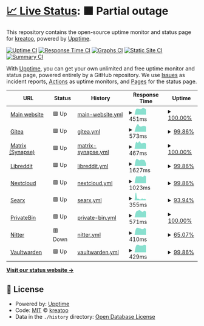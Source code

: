 # [📈 Live Status](https://status.kreatea.space): <!--live status--> **🟧 Partial outage**

This repository contains the open-source uptime monitor and status page for [kreatoo](https://status.kreatea.space), powered by [Upptime](https://github.com/upptime/upptime).

[![Uptime CI](https://github.com/kreatoo/kreatea-status/workflows/Uptime%20CI/badge.svg)](https://github.com/kreatoo/kreatea-status/actions?query=workflow%3A%22Uptime+CI%22)
[![Response Time CI](https://github.com/kreatoo/kreatea-status/workflows/Response%20Time%20CI/badge.svg)](https://github.com/kreatoo/kreatea-status/actions?query=workflow%3A%22Response+Time+CI%22)
[![Graphs CI](https://github.com/kreatoo/kreatea-status/workflows/Graphs%20CI/badge.svg)](https://github.com/kreatoo/kreatea-status/actions?query=workflow%3A%22Graphs+CI%22)
[![Static Site CI](https://github.com/kreatoo/kreatea-status/workflows/Static%20Site%20CI/badge.svg)](https://github.com/kreatoo/kreatea-status/actions?query=workflow%3A%22Static+Site+CI%22)
[![Summary CI](https://github.com/kreatoo/kreatea-status/workflows/Summary%20CI/badge.svg)](https://github.com/kreatoo/kreatea-status/actions?query=workflow%3A%22Summary+CI%22)

With [Upptime](https://upptime.js.org), you can get your own unlimited and free uptime monitor and status page, powered entirely by a GitHub repository. We use [Issues](https://github.com/kreatoo/kreatea-status/issues) as incident reports, [Actions](https://github.com/kreatoo/kreatea-status/actions) as uptime monitors, and [Pages](https://status.kreatea.space) for the status page.

<!--start: status pages-->
<!-- This summary is generated by Upptime (https://github.com/upptime/upptime) -->
<!-- Do not edit this manually, your changes will be overwritten -->
<!-- prettier-ignore -->
| URL | Status | History | Response Time | Uptime |
| --- | ------ | ------- | ------------- | ------ |
| <img alt="" src="https://favicons.githubusercontent.com/kreatea.space" height="13"> [Main website](https://kreatea.space) | 🟩 Up | [main-website.yml](https://github.com/kreatoo/kreatea-status/commits/HEAD/history/main-website.yml) | <details><summary><img alt="Response time graph" src="./graphs/main-website/response-time-week.png" height="20"> 451ms</summary><br><a href="https://status.kreatea.space/history/main-website"><img alt="Response time 521" src="https://img.shields.io/endpoint?url=https%3A%2F%2Fraw.githubusercontent.com%2Fkreatoo%2Fkreatea-status%2FHEAD%2Fapi%2Fmain-website%2Fresponse-time.json"></a><br><a href="https://status.kreatea.space/history/main-website"><img alt="24-hour response time 395" src="https://img.shields.io/endpoint?url=https%3A%2F%2Fraw.githubusercontent.com%2Fkreatoo%2Fkreatea-status%2FHEAD%2Fapi%2Fmain-website%2Fresponse-time-day.json"></a><br><a href="https://status.kreatea.space/history/main-website"><img alt="7-day response time 451" src="https://img.shields.io/endpoint?url=https%3A%2F%2Fraw.githubusercontent.com%2Fkreatoo%2Fkreatea-status%2FHEAD%2Fapi%2Fmain-website%2Fresponse-time-week.json"></a><br><a href="https://status.kreatea.space/history/main-website"><img alt="30-day response time 675" src="https://img.shields.io/endpoint?url=https%3A%2F%2Fraw.githubusercontent.com%2Fkreatoo%2Fkreatea-status%2FHEAD%2Fapi%2Fmain-website%2Fresponse-time-month.json"></a><br><a href="https://status.kreatea.space/history/main-website"><img alt="1-year response time 521" src="https://img.shields.io/endpoint?url=https%3A%2F%2Fraw.githubusercontent.com%2Fkreatoo%2Fkreatea-status%2FHEAD%2Fapi%2Fmain-website%2Fresponse-time-year.json"></a></details> | <details><summary><a href="https://status.kreatea.space/history/main-website">100.00%</a></summary><a href="https://status.kreatea.space/history/main-website"><img alt="All-time uptime 99.92%" src="https://img.shields.io/endpoint?url=https%3A%2F%2Fraw.githubusercontent.com%2Fkreatoo%2Fkreatea-status%2FHEAD%2Fapi%2Fmain-website%2Fuptime.json"></a><br><a href="https://status.kreatea.space/history/main-website"><img alt="24-hour uptime 100.00%" src="https://img.shields.io/endpoint?url=https%3A%2F%2Fraw.githubusercontent.com%2Fkreatoo%2Fkreatea-status%2FHEAD%2Fapi%2Fmain-website%2Fuptime-day.json"></a><br><a href="https://status.kreatea.space/history/main-website"><img alt="7-day uptime 100.00%" src="https://img.shields.io/endpoint?url=https%3A%2F%2Fraw.githubusercontent.com%2Fkreatoo%2Fkreatea-status%2FHEAD%2Fapi%2Fmain-website%2Fuptime-week.json"></a><br><a href="https://status.kreatea.space/history/main-website"><img alt="30-day uptime 99.73%" src="https://img.shields.io/endpoint?url=https%3A%2F%2Fraw.githubusercontent.com%2Fkreatoo%2Fkreatea-status%2FHEAD%2Fapi%2Fmain-website%2Fuptime-month.json"></a><br><a href="https://status.kreatea.space/history/main-website"><img alt="1-year uptime 99.92%" src="https://img.shields.io/endpoint?url=https%3A%2F%2Fraw.githubusercontent.com%2Fkreatoo%2Fkreatea-status%2FHEAD%2Fapi%2Fmain-website%2Fuptime-year.json"></a></details>
| <img alt="" src="https://favicons.githubusercontent.com/git.kreatea.space" height="13"> [Gitea](https://git.kreatea.space) | 🟩 Up | [gitea.yml](https://github.com/kreatoo/kreatea-status/commits/HEAD/history/gitea.yml) | <details><summary><img alt="Response time graph" src="./graphs/gitea/response-time-week.png" height="20"> 573ms</summary><br><a href="https://status.kreatea.space/history/gitea"><img alt="Response time 561" src="https://img.shields.io/endpoint?url=https%3A%2F%2Fraw.githubusercontent.com%2Fkreatoo%2Fkreatea-status%2FHEAD%2Fapi%2Fgitea%2Fresponse-time.json"></a><br><a href="https://status.kreatea.space/history/gitea"><img alt="24-hour response time 523" src="https://img.shields.io/endpoint?url=https%3A%2F%2Fraw.githubusercontent.com%2Fkreatoo%2Fkreatea-status%2FHEAD%2Fapi%2Fgitea%2Fresponse-time-day.json"></a><br><a href="https://status.kreatea.space/history/gitea"><img alt="7-day response time 573" src="https://img.shields.io/endpoint?url=https%3A%2F%2Fraw.githubusercontent.com%2Fkreatoo%2Fkreatea-status%2FHEAD%2Fapi%2Fgitea%2Fresponse-time-week.json"></a><br><a href="https://status.kreatea.space/history/gitea"><img alt="30-day response time 571" src="https://img.shields.io/endpoint?url=https%3A%2F%2Fraw.githubusercontent.com%2Fkreatoo%2Fkreatea-status%2FHEAD%2Fapi%2Fgitea%2Fresponse-time-month.json"></a><br><a href="https://status.kreatea.space/history/gitea"><img alt="1-year response time 561" src="https://img.shields.io/endpoint?url=https%3A%2F%2Fraw.githubusercontent.com%2Fkreatoo%2Fkreatea-status%2FHEAD%2Fapi%2Fgitea%2Fresponse-time-year.json"></a></details> | <details><summary><a href="https://status.kreatea.space/history/gitea">99.86%</a></summary><a href="https://status.kreatea.space/history/gitea"><img alt="All-time uptime 98.79%" src="https://img.shields.io/endpoint?url=https%3A%2F%2Fraw.githubusercontent.com%2Fkreatoo%2Fkreatea-status%2FHEAD%2Fapi%2Fgitea%2Fuptime.json"></a><br><a href="https://status.kreatea.space/history/gitea"><img alt="24-hour uptime 98.99%" src="https://img.shields.io/endpoint?url=https%3A%2F%2Fraw.githubusercontent.com%2Fkreatoo%2Fkreatea-status%2FHEAD%2Fapi%2Fgitea%2Fuptime-day.json"></a><br><a href="https://status.kreatea.space/history/gitea"><img alt="7-day uptime 99.86%" src="https://img.shields.io/endpoint?url=https%3A%2F%2Fraw.githubusercontent.com%2Fkreatoo%2Fkreatea-status%2FHEAD%2Fapi%2Fgitea%2Fuptime-week.json"></a><br><a href="https://status.kreatea.space/history/gitea"><img alt="30-day uptime 99.51%" src="https://img.shields.io/endpoint?url=https%3A%2F%2Fraw.githubusercontent.com%2Fkreatoo%2Fkreatea-status%2FHEAD%2Fapi%2Fgitea%2Fuptime-month.json"></a><br><a href="https://status.kreatea.space/history/gitea"><img alt="1-year uptime 98.79%" src="https://img.shields.io/endpoint?url=https%3A%2F%2Fraw.githubusercontent.com%2Fkreatoo%2Fkreatea-status%2FHEAD%2Fapi%2Fgitea%2Fuptime-year.json"></a></details>
| <img alt="" src="https://favicons.githubusercontent.com/matrix.kreatea.space" height="13"> [Matrix (Synapse)](https://matrix.kreatea.space) | 🟩 Up | [matrix-synapse.yml](https://github.com/kreatoo/kreatea-status/commits/HEAD/history/matrix-synapse.yml) | <details><summary><img alt="Response time graph" src="./graphs/matrix-synapse/response-time-week.png" height="20"> 467ms</summary><br><a href="https://status.kreatea.space/history/matrix-synapse"><img alt="Response time 472" src="https://img.shields.io/endpoint?url=https%3A%2F%2Fraw.githubusercontent.com%2Fkreatoo%2Fkreatea-status%2FHEAD%2Fapi%2Fmatrix-synapse%2Fresponse-time.json"></a><br><a href="https://status.kreatea.space/history/matrix-synapse"><img alt="24-hour response time 396" src="https://img.shields.io/endpoint?url=https%3A%2F%2Fraw.githubusercontent.com%2Fkreatoo%2Fkreatea-status%2FHEAD%2Fapi%2Fmatrix-synapse%2Fresponse-time-day.json"></a><br><a href="https://status.kreatea.space/history/matrix-synapse"><img alt="7-day response time 467" src="https://img.shields.io/endpoint?url=https%3A%2F%2Fraw.githubusercontent.com%2Fkreatoo%2Fkreatea-status%2FHEAD%2Fapi%2Fmatrix-synapse%2Fresponse-time-week.json"></a><br><a href="https://status.kreatea.space/history/matrix-synapse"><img alt="30-day response time 553" src="https://img.shields.io/endpoint?url=https%3A%2F%2Fraw.githubusercontent.com%2Fkreatoo%2Fkreatea-status%2FHEAD%2Fapi%2Fmatrix-synapse%2Fresponse-time-month.json"></a><br><a href="https://status.kreatea.space/history/matrix-synapse"><img alt="1-year response time 472" src="https://img.shields.io/endpoint?url=https%3A%2F%2Fraw.githubusercontent.com%2Fkreatoo%2Fkreatea-status%2FHEAD%2Fapi%2Fmatrix-synapse%2Fresponse-time-year.json"></a></details> | <details><summary><a href="https://status.kreatea.space/history/matrix-synapse">100.00%</a></summary><a href="https://status.kreatea.space/history/matrix-synapse"><img alt="All-time uptime 99.94%" src="https://img.shields.io/endpoint?url=https%3A%2F%2Fraw.githubusercontent.com%2Fkreatoo%2Fkreatea-status%2FHEAD%2Fapi%2Fmatrix-synapse%2Fuptime.json"></a><br><a href="https://status.kreatea.space/history/matrix-synapse"><img alt="24-hour uptime 100.00%" src="https://img.shields.io/endpoint?url=https%3A%2F%2Fraw.githubusercontent.com%2Fkreatoo%2Fkreatea-status%2FHEAD%2Fapi%2Fmatrix-synapse%2Fuptime-day.json"></a><br><a href="https://status.kreatea.space/history/matrix-synapse"><img alt="7-day uptime 100.00%" src="https://img.shields.io/endpoint?url=https%3A%2F%2Fraw.githubusercontent.com%2Fkreatoo%2Fkreatea-status%2FHEAD%2Fapi%2Fmatrix-synapse%2Fuptime-week.json"></a><br><a href="https://status.kreatea.space/history/matrix-synapse"><img alt="30-day uptime 99.75%" src="https://img.shields.io/endpoint?url=https%3A%2F%2Fraw.githubusercontent.com%2Fkreatoo%2Fkreatea-status%2FHEAD%2Fapi%2Fmatrix-synapse%2Fuptime-month.json"></a><br><a href="https://status.kreatea.space/history/matrix-synapse"><img alt="1-year uptime 99.94%" src="https://img.shields.io/endpoint?url=https%3A%2F%2Fraw.githubusercontent.com%2Fkreatoo%2Fkreatea-status%2FHEAD%2Fapi%2Fmatrix-synapse%2Fuptime-year.json"></a></details>
| <img alt="" src="https://favicons.githubusercontent.com/r.kreatea.space" height="13"> [Libreddit](https://r.kreatea.space) | 🟩 Up | [libreddit.yml](https://github.com/kreatoo/kreatea-status/commits/HEAD/history/libreddit.yml) | <details><summary><img alt="Response time graph" src="./graphs/libreddit/response-time-week.png" height="20"> 1627ms</summary><br><a href="https://status.kreatea.space/history/libreddit"><img alt="Response time 2130" src="https://img.shields.io/endpoint?url=https%3A%2F%2Fraw.githubusercontent.com%2Fkreatoo%2Fkreatea-status%2FHEAD%2Fapi%2Flibreddit%2Fresponse-time.json"></a><br><a href="https://status.kreatea.space/history/libreddit"><img alt="24-hour response time 942" src="https://img.shields.io/endpoint?url=https%3A%2F%2Fraw.githubusercontent.com%2Fkreatoo%2Fkreatea-status%2FHEAD%2Fapi%2Flibreddit%2Fresponse-time-day.json"></a><br><a href="https://status.kreatea.space/history/libreddit"><img alt="7-day response time 1627" src="https://img.shields.io/endpoint?url=https%3A%2F%2Fraw.githubusercontent.com%2Fkreatoo%2Fkreatea-status%2FHEAD%2Fapi%2Flibreddit%2Fresponse-time-week.json"></a><br><a href="https://status.kreatea.space/history/libreddit"><img alt="30-day response time 2239" src="https://img.shields.io/endpoint?url=https%3A%2F%2Fraw.githubusercontent.com%2Fkreatoo%2Fkreatea-status%2FHEAD%2Fapi%2Flibreddit%2Fresponse-time-month.json"></a><br><a href="https://status.kreatea.space/history/libreddit"><img alt="1-year response time 2130" src="https://img.shields.io/endpoint?url=https%3A%2F%2Fraw.githubusercontent.com%2Fkreatoo%2Fkreatea-status%2FHEAD%2Fapi%2Flibreddit%2Fresponse-time-year.json"></a></details> | <details><summary><a href="https://status.kreatea.space/history/libreddit">99.86%</a></summary><a href="https://status.kreatea.space/history/libreddit"><img alt="All-time uptime 99.65%" src="https://img.shields.io/endpoint?url=https%3A%2F%2Fraw.githubusercontent.com%2Fkreatoo%2Fkreatea-status%2FHEAD%2Fapi%2Flibreddit%2Fuptime.json"></a><br><a href="https://status.kreatea.space/history/libreddit"><img alt="24-hour uptime 98.99%" src="https://img.shields.io/endpoint?url=https%3A%2F%2Fraw.githubusercontent.com%2Fkreatoo%2Fkreatea-status%2FHEAD%2Fapi%2Flibreddit%2Fuptime-day.json"></a><br><a href="https://status.kreatea.space/history/libreddit"><img alt="7-day uptime 99.86%" src="https://img.shields.io/endpoint?url=https%3A%2F%2Fraw.githubusercontent.com%2Fkreatoo%2Fkreatea-status%2FHEAD%2Fapi%2Flibreddit%2Fuptime-week.json"></a><br><a href="https://status.kreatea.space/history/libreddit"><img alt="30-day uptime 99.57%" src="https://img.shields.io/endpoint?url=https%3A%2F%2Fraw.githubusercontent.com%2Fkreatoo%2Fkreatea-status%2FHEAD%2Fapi%2Flibreddit%2Fuptime-month.json"></a><br><a href="https://status.kreatea.space/history/libreddit"><img alt="1-year uptime 99.65%" src="https://img.shields.io/endpoint?url=https%3A%2F%2Fraw.githubusercontent.com%2Fkreatoo%2Fkreatea-status%2FHEAD%2Fapi%2Flibreddit%2Fuptime-year.json"></a></details>
| <img alt="" src="https://favicons.githubusercontent.com/cloud.kreatea.space" height="13"> [Nextcloud](https://cloud.kreatea.space) | 🟩 Up | [nextcloud.yml](https://github.com/kreatoo/kreatea-status/commits/HEAD/history/nextcloud.yml) | <details><summary><img alt="Response time graph" src="./graphs/nextcloud/response-time-week.png" height="20"> 1023ms</summary><br><a href="https://status.kreatea.space/history/nextcloud"><img alt="Response time 1110" src="https://img.shields.io/endpoint?url=https%3A%2F%2Fraw.githubusercontent.com%2Fkreatoo%2Fkreatea-status%2FHEAD%2Fapi%2Fnextcloud%2Fresponse-time.json"></a><br><a href="https://status.kreatea.space/history/nextcloud"><img alt="24-hour response time 908" src="https://img.shields.io/endpoint?url=https%3A%2F%2Fraw.githubusercontent.com%2Fkreatoo%2Fkreatea-status%2FHEAD%2Fapi%2Fnextcloud%2Fresponse-time-day.json"></a><br><a href="https://status.kreatea.space/history/nextcloud"><img alt="7-day response time 1023" src="https://img.shields.io/endpoint?url=https%3A%2F%2Fraw.githubusercontent.com%2Fkreatoo%2Fkreatea-status%2FHEAD%2Fapi%2Fnextcloud%2Fresponse-time-week.json"></a><br><a href="https://status.kreatea.space/history/nextcloud"><img alt="30-day response time 1234" src="https://img.shields.io/endpoint?url=https%3A%2F%2Fraw.githubusercontent.com%2Fkreatoo%2Fkreatea-status%2FHEAD%2Fapi%2Fnextcloud%2Fresponse-time-month.json"></a><br><a href="https://status.kreatea.space/history/nextcloud"><img alt="1-year response time 1110" src="https://img.shields.io/endpoint?url=https%3A%2F%2Fraw.githubusercontent.com%2Fkreatoo%2Fkreatea-status%2FHEAD%2Fapi%2Fnextcloud%2Fresponse-time-year.json"></a></details> | <details><summary><a href="https://status.kreatea.space/history/nextcloud">99.86%</a></summary><a href="https://status.kreatea.space/history/nextcloud"><img alt="All-time uptime 98.73%" src="https://img.shields.io/endpoint?url=https%3A%2F%2Fraw.githubusercontent.com%2Fkreatoo%2Fkreatea-status%2FHEAD%2Fapi%2Fnextcloud%2Fuptime.json"></a><br><a href="https://status.kreatea.space/history/nextcloud"><img alt="24-hour uptime 98.99%" src="https://img.shields.io/endpoint?url=https%3A%2F%2Fraw.githubusercontent.com%2Fkreatoo%2Fkreatea-status%2FHEAD%2Fapi%2Fnextcloud%2Fuptime-day.json"></a><br><a href="https://status.kreatea.space/history/nextcloud"><img alt="7-day uptime 99.86%" src="https://img.shields.io/endpoint?url=https%3A%2F%2Fraw.githubusercontent.com%2Fkreatoo%2Fkreatea-status%2FHEAD%2Fapi%2Fnextcloud%2Fuptime-week.json"></a><br><a href="https://status.kreatea.space/history/nextcloud"><img alt="30-day uptime 99.60%" src="https://img.shields.io/endpoint?url=https%3A%2F%2Fraw.githubusercontent.com%2Fkreatoo%2Fkreatea-status%2FHEAD%2Fapi%2Fnextcloud%2Fuptime-month.json"></a><br><a href="https://status.kreatea.space/history/nextcloud"><img alt="1-year uptime 98.73%" src="https://img.shields.io/endpoint?url=https%3A%2F%2Fraw.githubusercontent.com%2Fkreatoo%2Fkreatea-status%2FHEAD%2Fapi%2Fnextcloud%2Fuptime-year.json"></a></details>
| <img alt="" src="https://favicons.githubusercontent.com/searx.kreatea.space" height="13"> [Searx](https://searx.kreatea.space) | 🟩 Up | [searx.yml](https://github.com/kreatoo/kreatea-status/commits/HEAD/history/searx.yml) | <details><summary><img alt="Response time graph" src="./graphs/searx/response-time-week.png" height="20"> 355ms</summary><br><a href="https://status.kreatea.space/history/searx"><img alt="Response time 233" src="https://img.shields.io/endpoint?url=https%3A%2F%2Fraw.githubusercontent.com%2Fkreatoo%2Fkreatea-status%2FHEAD%2Fapi%2Fsearx%2Fresponse-time.json"></a><br><a href="https://status.kreatea.space/history/searx"><img alt="24-hour response time 129" src="https://img.shields.io/endpoint?url=https%3A%2F%2Fraw.githubusercontent.com%2Fkreatoo%2Fkreatea-status%2FHEAD%2Fapi%2Fsearx%2Fresponse-time-day.json"></a><br><a href="https://status.kreatea.space/history/searx"><img alt="7-day response time 355" src="https://img.shields.io/endpoint?url=https%3A%2F%2Fraw.githubusercontent.com%2Fkreatoo%2Fkreatea-status%2FHEAD%2Fapi%2Fsearx%2Fresponse-time-week.json"></a><br><a href="https://status.kreatea.space/history/searx"><img alt="30-day response time 328" src="https://img.shields.io/endpoint?url=https%3A%2F%2Fraw.githubusercontent.com%2Fkreatoo%2Fkreatea-status%2FHEAD%2Fapi%2Fsearx%2Fresponse-time-month.json"></a><br><a href="https://status.kreatea.space/history/searx"><img alt="1-year response time 233" src="https://img.shields.io/endpoint?url=https%3A%2F%2Fraw.githubusercontent.com%2Fkreatoo%2Fkreatea-status%2FHEAD%2Fapi%2Fsearx%2Fresponse-time-year.json"></a></details> | <details><summary><a href="https://status.kreatea.space/history/searx">93.94%</a></summary><a href="https://status.kreatea.space/history/searx"><img alt="All-time uptime 97.99%" src="https://img.shields.io/endpoint?url=https%3A%2F%2Fraw.githubusercontent.com%2Fkreatoo%2Fkreatea-status%2FHEAD%2Fapi%2Fsearx%2Fuptime.json"></a><br><a href="https://status.kreatea.space/history/searx"><img alt="24-hour uptime 100.00%" src="https://img.shields.io/endpoint?url=https%3A%2F%2Fraw.githubusercontent.com%2Fkreatoo%2Fkreatea-status%2FHEAD%2Fapi%2Fsearx%2Fuptime-day.json"></a><br><a href="https://status.kreatea.space/history/searx"><img alt="7-day uptime 93.94%" src="https://img.shields.io/endpoint?url=https%3A%2F%2Fraw.githubusercontent.com%2Fkreatoo%2Fkreatea-status%2FHEAD%2Fapi%2Fsearx%2Fuptime-week.json"></a><br><a href="https://status.kreatea.space/history/searx"><img alt="30-day uptime 91.61%" src="https://img.shields.io/endpoint?url=https%3A%2F%2Fraw.githubusercontent.com%2Fkreatoo%2Fkreatea-status%2FHEAD%2Fapi%2Fsearx%2Fuptime-month.json"></a><br><a href="https://status.kreatea.space/history/searx"><img alt="1-year uptime 97.99%" src="https://img.shields.io/endpoint?url=https%3A%2F%2Fraw.githubusercontent.com%2Fkreatoo%2Fkreatea-status%2FHEAD%2Fapi%2Fsearx%2Fuptime-year.json"></a></details>
| <img alt="" src="https://favicons.githubusercontent.com/bin.kreatea.space" height="13"> [PrivateBin](https://bin.kreatea.space) | 🟩 Up | [private-bin.yml](https://github.com/kreatoo/kreatea-status/commits/HEAD/history/private-bin.yml) | <details><summary><img alt="Response time graph" src="./graphs/private-bin/response-time-week.png" height="20"> 571ms</summary><br><a href="https://status.kreatea.space/history/private-bin"><img alt="Response time 563" src="https://img.shields.io/endpoint?url=https%3A%2F%2Fraw.githubusercontent.com%2Fkreatoo%2Fkreatea-status%2FHEAD%2Fapi%2Fprivate-bin%2Fresponse-time.json"></a><br><a href="https://status.kreatea.space/history/private-bin"><img alt="24-hour response time 521" src="https://img.shields.io/endpoint?url=https%3A%2F%2Fraw.githubusercontent.com%2Fkreatoo%2Fkreatea-status%2FHEAD%2Fapi%2Fprivate-bin%2Fresponse-time-day.json"></a><br><a href="https://status.kreatea.space/history/private-bin"><img alt="7-day response time 571" src="https://img.shields.io/endpoint?url=https%3A%2F%2Fraw.githubusercontent.com%2Fkreatoo%2Fkreatea-status%2FHEAD%2Fapi%2Fprivate-bin%2Fresponse-time-week.json"></a><br><a href="https://status.kreatea.space/history/private-bin"><img alt="30-day response time 572" src="https://img.shields.io/endpoint?url=https%3A%2F%2Fraw.githubusercontent.com%2Fkreatoo%2Fkreatea-status%2FHEAD%2Fapi%2Fprivate-bin%2Fresponse-time-month.json"></a><br><a href="https://status.kreatea.space/history/private-bin"><img alt="1-year response time 563" src="https://img.shields.io/endpoint?url=https%3A%2F%2Fraw.githubusercontent.com%2Fkreatoo%2Fkreatea-status%2FHEAD%2Fapi%2Fprivate-bin%2Fresponse-time-year.json"></a></details> | <details><summary><a href="https://status.kreatea.space/history/private-bin">100.00%</a></summary><a href="https://status.kreatea.space/history/private-bin"><img alt="All-time uptime 99.96%" src="https://img.shields.io/endpoint?url=https%3A%2F%2Fraw.githubusercontent.com%2Fkreatoo%2Fkreatea-status%2FHEAD%2Fapi%2Fprivate-bin%2Fuptime.json"></a><br><a href="https://status.kreatea.space/history/private-bin"><img alt="24-hour uptime 100.00%" src="https://img.shields.io/endpoint?url=https%3A%2F%2Fraw.githubusercontent.com%2Fkreatoo%2Fkreatea-status%2FHEAD%2Fapi%2Fprivate-bin%2Fuptime-day.json"></a><br><a href="https://status.kreatea.space/history/private-bin"><img alt="7-day uptime 100.00%" src="https://img.shields.io/endpoint?url=https%3A%2F%2Fraw.githubusercontent.com%2Fkreatoo%2Fkreatea-status%2FHEAD%2Fapi%2Fprivate-bin%2Fuptime-week.json"></a><br><a href="https://status.kreatea.space/history/private-bin"><img alt="30-day uptime 99.87%" src="https://img.shields.io/endpoint?url=https%3A%2F%2Fraw.githubusercontent.com%2Fkreatoo%2Fkreatea-status%2FHEAD%2Fapi%2Fprivate-bin%2Fuptime-month.json"></a><br><a href="https://status.kreatea.space/history/private-bin"><img alt="1-year uptime 99.96%" src="https://img.shields.io/endpoint?url=https%3A%2F%2Fraw.githubusercontent.com%2Fkreatoo%2Fkreatea-status%2FHEAD%2Fapi%2Fprivate-bin%2Fuptime-year.json"></a></details>
| <img alt="" src="https://favicons.githubusercontent.com/nitter.kreatea.space" height="13"> [Nitter](https://nitter.kreatea.space) | 🟥 Down | [nitter.yml](https://github.com/kreatoo/kreatea-status/commits/HEAD/history/nitter.yml) | <details><summary><img alt="Response time graph" src="./graphs/nitter/response-time-week.png" height="20"> 410ms</summary><br><a href="https://status.kreatea.space/history/nitter"><img alt="Response time 424" src="https://img.shields.io/endpoint?url=https%3A%2F%2Fraw.githubusercontent.com%2Fkreatoo%2Fkreatea-status%2FHEAD%2Fapi%2Fnitter%2Fresponse-time.json"></a><br><a href="https://status.kreatea.space/history/nitter"><img alt="24-hour response time 382" src="https://img.shields.io/endpoint?url=https%3A%2F%2Fraw.githubusercontent.com%2Fkreatoo%2Fkreatea-status%2FHEAD%2Fapi%2Fnitter%2Fresponse-time-day.json"></a><br><a href="https://status.kreatea.space/history/nitter"><img alt="7-day response time 410" src="https://img.shields.io/endpoint?url=https%3A%2F%2Fraw.githubusercontent.com%2Fkreatoo%2Fkreatea-status%2FHEAD%2Fapi%2Fnitter%2Fresponse-time-week.json"></a><br><a href="https://status.kreatea.space/history/nitter"><img alt="30-day response time 420" src="https://img.shields.io/endpoint?url=https%3A%2F%2Fraw.githubusercontent.com%2Fkreatoo%2Fkreatea-status%2FHEAD%2Fapi%2Fnitter%2Fresponse-time-month.json"></a><br><a href="https://status.kreatea.space/history/nitter"><img alt="1-year response time 424" src="https://img.shields.io/endpoint?url=https%3A%2F%2Fraw.githubusercontent.com%2Fkreatoo%2Fkreatea-status%2FHEAD%2Fapi%2Fnitter%2Fresponse-time-year.json"></a></details> | <details><summary><a href="https://status.kreatea.space/history/nitter">65.07%</a></summary><a href="https://status.kreatea.space/history/nitter"><img alt="All-time uptime 96.82%" src="https://img.shields.io/endpoint?url=https%3A%2F%2Fraw.githubusercontent.com%2Fkreatoo%2Fkreatea-status%2FHEAD%2Fapi%2Fnitter%2Fuptime.json"></a><br><a href="https://status.kreatea.space/history/nitter"><img alt="24-hour uptime 0.00%" src="https://img.shields.io/endpoint?url=https%3A%2F%2Fraw.githubusercontent.com%2Fkreatoo%2Fkreatea-status%2FHEAD%2Fapi%2Fnitter%2Fuptime-day.json"></a><br><a href="https://status.kreatea.space/history/nitter"><img alt="7-day uptime 65.07%" src="https://img.shields.io/endpoint?url=https%3A%2F%2Fraw.githubusercontent.com%2Fkreatoo%2Fkreatea-status%2FHEAD%2Fapi%2Fnitter%2Fuptime-week.json"></a><br><a href="https://status.kreatea.space/history/nitter"><img alt="30-day uptime 91.60%" src="https://img.shields.io/endpoint?url=https%3A%2F%2Fraw.githubusercontent.com%2Fkreatoo%2Fkreatea-status%2FHEAD%2Fapi%2Fnitter%2Fuptime-month.json"></a><br><a href="https://status.kreatea.space/history/nitter"><img alt="1-year uptime 96.82%" src="https://img.shields.io/endpoint?url=https%3A%2F%2Fraw.githubusercontent.com%2Fkreatoo%2Fkreatea-status%2FHEAD%2Fapi%2Fnitter%2Fuptime-year.json"></a></details>
| <img alt="" src="https://favicons.githubusercontent.com/vault.kreatea.space" height="13"> [Vaultwarden](https://vault.kreatea.space) | 🟩 Up | [vaultwarden.yml](https://github.com/kreatoo/kreatea-status/commits/HEAD/history/vaultwarden.yml) | <details><summary><img alt="Response time graph" src="./graphs/vaultwarden/response-time-week.png" height="20"> 429ms</summary><br><a href="https://status.kreatea.space/history/vaultwarden"><img alt="Response time 616" src="https://img.shields.io/endpoint?url=https%3A%2F%2Fraw.githubusercontent.com%2Fkreatoo%2Fkreatea-status%2FHEAD%2Fapi%2Fvaultwarden%2Fresponse-time.json"></a><br><a href="https://status.kreatea.space/history/vaultwarden"><img alt="24-hour response time 461" src="https://img.shields.io/endpoint?url=https%3A%2F%2Fraw.githubusercontent.com%2Fkreatoo%2Fkreatea-status%2FHEAD%2Fapi%2Fvaultwarden%2Fresponse-time-day.json"></a><br><a href="https://status.kreatea.space/history/vaultwarden"><img alt="7-day response time 429" src="https://img.shields.io/endpoint?url=https%3A%2F%2Fraw.githubusercontent.com%2Fkreatoo%2Fkreatea-status%2FHEAD%2Fapi%2Fvaultwarden%2Fresponse-time-week.json"></a><br><a href="https://status.kreatea.space/history/vaultwarden"><img alt="30-day response time 624" src="https://img.shields.io/endpoint?url=https%3A%2F%2Fraw.githubusercontent.com%2Fkreatoo%2Fkreatea-status%2FHEAD%2Fapi%2Fvaultwarden%2Fresponse-time-month.json"></a><br><a href="https://status.kreatea.space/history/vaultwarden"><img alt="1-year response time 616" src="https://img.shields.io/endpoint?url=https%3A%2F%2Fraw.githubusercontent.com%2Fkreatoo%2Fkreatea-status%2FHEAD%2Fapi%2Fvaultwarden%2Fresponse-time-year.json"></a></details> | <details><summary><a href="https://status.kreatea.space/history/vaultwarden">99.86%</a></summary><a href="https://status.kreatea.space/history/vaultwarden"><img alt="All-time uptime 99.70%" src="https://img.shields.io/endpoint?url=https%3A%2F%2Fraw.githubusercontent.com%2Fkreatoo%2Fkreatea-status%2FHEAD%2Fapi%2Fvaultwarden%2Fuptime.json"></a><br><a href="https://status.kreatea.space/history/vaultwarden"><img alt="24-hour uptime 98.99%" src="https://img.shields.io/endpoint?url=https%3A%2F%2Fraw.githubusercontent.com%2Fkreatoo%2Fkreatea-status%2FHEAD%2Fapi%2Fvaultwarden%2Fuptime-day.json"></a><br><a href="https://status.kreatea.space/history/vaultwarden"><img alt="7-day uptime 99.86%" src="https://img.shields.io/endpoint?url=https%3A%2F%2Fraw.githubusercontent.com%2Fkreatoo%2Fkreatea-status%2FHEAD%2Fapi%2Fvaultwarden%2Fuptime-week.json"></a><br><a href="https://status.kreatea.space/history/vaultwarden"><img alt="30-day uptime 99.69%" src="https://img.shields.io/endpoint?url=https%3A%2F%2Fraw.githubusercontent.com%2Fkreatoo%2Fkreatea-status%2FHEAD%2Fapi%2Fvaultwarden%2Fuptime-month.json"></a><br><a href="https://status.kreatea.space/history/vaultwarden"><img alt="1-year uptime 99.70%" src="https://img.shields.io/endpoint?url=https%3A%2F%2Fraw.githubusercontent.com%2Fkreatoo%2Fkreatea-status%2FHEAD%2Fapi%2Fvaultwarden%2Fuptime-year.json"></a></details>

<!--end: status pages-->

[**Visit our status website →**](https://status.kreatea.space)

## 📄 License

- Powered by: [Upptime](https://github.com/upptime/upptime)
- Code: [MIT](./LICENSE) © [kreatoo](https://status.kreatea.space)
- Data in the `./history` directory: [Open Database License](https://opendatacommons.org/licenses/odbl/1-0/)
